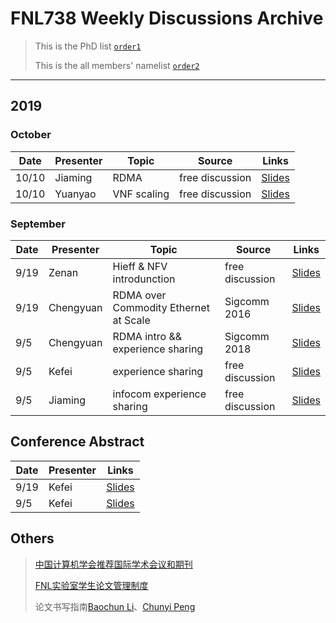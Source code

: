 # FNL738 Weekly Discussions Archive

> This is the PhD list [`order1`](https://github.com/fnlab738/Weekly-Discussions-Archive/blob/master/phdlist.md)
>
> This is the all members' namelist [`order2`](https://github.com/fnlab738/Weekly-Discussions-Archive/blob/master/namelist.md)

---

## 2019

### October

|    Date    | Presenter | Topic | Source | Links |
|------------|-----------|-------|--------|-------|
|   10/10 | Jiaming | RDMA |  free discussion | [Slides](https://github.com/fnlab738/Weekly-Discussions-Archive/blob/master/files/2019/10/10-10-Jiaming-RDMA组会.pptx)
|   10/10 | Yuanyao | VNF scaling |  free discussion | [Slides](https://github.com/fnlab738/Weekly-Discussions-Archive/blob/master/files/2019/10-10-Yuanyao-VNF-scaling-Lyapunov-optimization.pptx)

### September

|    Date    | Presenter | Topic | Source | Links |
|------------|-----------|-------|--------|-------|
|   9/19  | Zenan | Hieff & NFV introdunction |  free discussion | [Slides](https://github.com/fnlab738/Weekly-Discussions-Archive/blob/master/files/2019/09/09-19-Zenan-Hieff.pptx)
|   9/19  | Chengyuan | RDMA over Commodity Ethernet at Scale |  Sigcomm 2016 | [Slides](https://github.com/fnlab738/Weekly-Discussions-Archive/blob/master/files/2019/09/09-19-Chengyuan-RDMA_over_Commodity_Ethernet_at_Scale.pptx)
|   9/5  | Chengyuan | RDMA intro && experience sharing |  Sigcomm 2018 | [Slides](https://github.com/fnlab738/Weekly-Discussions-Archive/blob/master/files/2019/09/09-05-Chengyuan-slides-free-discussion.pptx)
|   9/5  | Kefei | experience sharing |  free discussion | [Slides](https://github.com/fnlab738/Weekly-Discussions-Archive/blob/master/files/2019/09/09-05-Kefei-experience-sharing.pptx)
|   9/5  | Jiaming | infocom experience sharing |  free discussion | [Slides](https://github.com/fnlab738/Weekly-Discussions-Archive/blob/master/files/2019/09/09-05-Jiaming-infocom-experience-sharing.pptx)

## Conference Abstract

|    Date    | Presenter | Links |
|------------|-----------|-------|
|   9/19  | Kefei  | [Slides](https://github.com/fnlab738/Weekly-Discussions-Archive/tree/master/files/Conference_abstract/09-19-Conference_abstract.md)
|   9/5  | Kefei  | [Slides](https://github.com/fnlab738/Weekly-Discussions-Archive/tree/master/files/Conference_abstract/09-05-Conference_abstract.md)

## Others

>[中国计算机学会推荐国际学术会议和期刊](https://github.com/fnlab738/Weekly-Discussions-Archive/blob/master/files/2019/09/%E4%B8%AD%E5%9B%BD%E8%AE%A1%E7%AE%97%E6%9C%BA%E5%AD%A6%E4%BC%9A%E6%8E%A8%E8%8D%90%E5%9B%BD%E9%99%85%E5%AD%A6%E6%9C%AF%E4%BC%9A%E8%AE%AE%E5%92%8C%E6%9C%9F%E5%88%8A%E7%9B%AE%E5%BD%95-2019.pdf)
>
>[FNL实验室学生论文管理制度](https://github.com/fnlab738/Weekly-Discussions-Archive/blob/master/files/2019/09/FNL%E5%AE%9E%E9%AA%8C%E5%AE%A4%E5%AD%A6%E7%94%9F%E8%AE%BA%E6%96%87%E7%AE%A1%E7%90%86%E5%88%B6%E5%BA%A6%EF%BC%882019%EF%BC%89(1).pdf)
>
>论文书写指南[Baochun Li](https://github.com/fnlab738/Weekly-Discussions-Archive/blob/master/files/2019/09/%E8%AE%BA%E6%96%87%E4%B9%A6%E5%86%99%E6%8C%87%E5%8D%97-Baochun_Li.pdf)、[Chunyi Peng](https://github.com/fnlab738/Weekly-Discussions-Archive/blob/master/files/2019/09/how-to-write-chunyi-peng.pdf)
